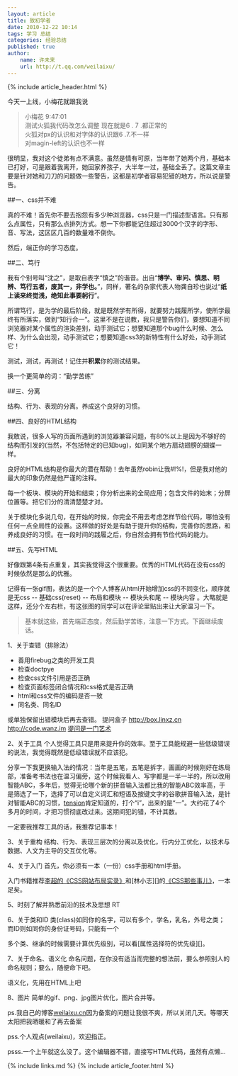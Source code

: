 ```yaml
---
layout: article
title: 致初学者
date: 2010-12-22 10:14
tags: 学习 总结
categories: 经验总结
published: true
author: 
    name: 许未来
    url: http://t.qq.com/weilaixu/
---
```


{% include article_header.html %}

今天一上线，小梅花就跟我说

> 小梅花 9:47:01   
> 测试火狐我代码改怎么调整 现在就是6 . 7 .都正常的   
> 火狐对px的认识和对字体的认识跟6 .7.不一样   
> 对magin-left的认识也不一样

很明显，我对这个徒弟有点不满意。虽然是情有可原，当年带了她两个月，基础本已打好，可是跟着我离开，她回家养孩子，大半年一过，基础全丢了。这篇文章主要是针对她和刀刀的问题做一些警告，这都是初学者容易犯错的地方，所以说是警告。

##一、css并不难

真的不难！首先你不要去抱怨有多少种浏览器，css只是一门描述型语言。只有那么点属性，只有那么点排列方式。想一下你都能记住超过3000个汉字的字形、音、写法，这区区几百的数量难不倒你。

然后，端正你的学习态度。

##二、笃行

我有个别号叫“沈之”，是取自表字“慎之”的谐音。出自“**博学、审问、慎思、明辨、笃行五者，废其一，非学也。**”，同样，著名的杂家代表人物龚自珍也说过“**纸上读来终觉浅，绝知此事要躬行**”。

所谓笃行，是为学的最后阶段，就是既然学有所得，就要努力践履所学，使所学最终有所落实，做到“知行合一”。这里不是在说教，我只是警告你们，要想知道不同浏览器对某个属性的渲染差别，动手测试它；想要知道那个bug什么时候、怎么样、为什么会出现，动手测试它；想要知道css3的新特性有什么好处，动手测试它！

测试，测试，再测试！记住并**积累**你的测试结果。

换一个更简单的词：“勤学苦练”

##三、分离

结构、行为、表现的分离。养成这个良好的习惯。

##四、良好的HTML结构

我敢说，很多人写的页面所遇到的浏览器兼容问题，有80%以上是因为不够好的结构而引发的(当然，不包括特定的已知bug)，如同某个地方扇动翅膀的蝴蝶一样。

良好的HTML结构是你最大的潜在帮助！去年虽然robin让我#$!%#$%!，但是我对他的最大的印象仍然是他严谨的注释。

每一个板块、模块的开始和结束；你分析出来的全局应用；包含文件的始末；分屏位置等。把它们分的清清楚楚才对。

关于模块化多说几句，在开始的时候，你完全不用去考虑怎样节俭代码，哪怕没有任何一点全局性的设置。这样做的好处是有助于提升你的结构，完善你的思路，和养成良好的习惯。在一段时间的践履之后，你自然会拥有节俭代码的能力。

##五、先写HTML

好像跟第4条有点重复，其实我觉得这个很重要。优秀的HTML代码在没有css的时候依然是那么的优雅。

记得有一张gif图，表达的是一个个人博客从html开始增加css的不同变化，顺序就是无css -- 基础css(reset) -- 布局和模块 -- 模块头和尾 -- 模块内容 。大略就是这样，还分个左右栏，有这张图的同学可以在评论里贴出来让大家温习一下。

>基本就这些，首先端正态度，然后勤学苦练，注意一下方式。下面继续废话。

1、关于查错（排除法）

- 善用firebug之类的开发工具
- 检查doctpye
- 检查css文件引用是否正确
- 检查页面标签闭合情况和css格式是否正确
- html和css文件的编码是否一致
- 同名类、同名ID

或单独保留出错模块后再去查错。 提问盒子 <http://box.linxz.cn> <http://code.wanz.im> [提问是一门艺术](http://www.pufen.net/other/2010/221/)

2、关于工具
个人觉得工具只是用来提升你的效率。至于工具能规避一些低级错误的说法，我觉得既然是低级错误就不应该犯。

分享一下我更换输入法的情况：当年是五笔，五笔是拆字，画画的时候刚好在练局部，准备考书法也在温习偏旁，这个时候我看人、写字都是一半一半的，所以改用智能ABC，多年后，觉得无论哪个新的拼音输入法都比我的智能ABC效率高，于是筛选了一下，选择了可以自定义词汇和短语及按键文字的谷歌拼音输入法，是针对智能ABC的习惯，[tension](http://www.elinkhost.com/)肯定知道的，打个“i”，出来的是“一”。大约花了4个多月的时间，才把习惯彻底改过来。这期间犯的错，不计其数。

一定要我推荐工具的话，我推荐记事本！

3、关于重构
结构、行为、表现三层次的分离以及优化，行内分工优化，以技术与数据、人文为主导的交互优化等。

4、关于入门
首先，你必须有一本（一份）css手册和html手册。

入门书籍推荐[李超的《CSS网站布局实录》](http://book.douban.com/subject/1873926/)和[林小志][]的[《CSS那些事儿》](http://book.douban.com/subject/4117497/)，一本足矣。

5、时刻了解并熟悉前沿的技术及思想
RT

6、关于类和ID
类(class)如同你的名字，可以有多个，学名，乳名，外号之类；而ID则如同你的身份证号码，只能有一个

多个类、继承的时候需要计算优先级别，可以看[属性选择符的优先级][]。

7、关于命名、语义化
命名问题，在你没有适当而完整的想法前，要么参照别人的命名规则；要么，随便命下吧。

语义化，先用在HTML上吧

8、图片
简单的gif、png、jpg图片优化，图片合并等。

ps.我自己的博客[weilaixu.cn](http://weilaixu.cn/)因为备案的问题让我很不爽，所以关闭几天。等哪天太阳把我晒暖和了再去备案

pss.个人观点(weilaixu)，欢迎指正。

psss.一个上午就这么没了。这个编辑器不错，直接写HTML代码，虽然有点懒...

{% include links.md %}
{% include article_footer.html %}
